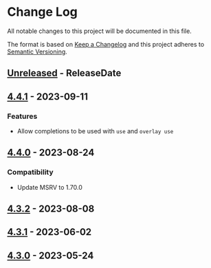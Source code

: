 # Change Log
All notable changes to this project will be documented in this file.

The format is based on [Keep a Changelog](http://keepachangelog.com/)
and this project adheres to [Semantic Versioning](http://semver.org/).

<!-- next-header -->
## [Unreleased] - ReleaseDate

## [4.4.1] - 2023-09-11

### Features

- Allow completions to be used with `use` and `overlay use`

## [4.4.0] - 2023-08-24

### Compatibility

- Update MSRV to 1.70.0

## [4.3.2] - 2023-08-08

## [4.3.1] - 2023-06-02

## [4.3.0] - 2023-05-24

<!-- next-url -->
[Unreleased]: https://github.com/clap-rs/clap/compare/clap_complete_nushell-v4.4.1...HEAD
[4.4.1]: https://github.com/clap-rs/clap/compare/clap_complete_nushell-v4.4.0...clap_complete_nushell-v4.4.1
[4.4.0]: https://github.com/clap-rs/clap/compare/clap_complete_nushell-v4.3.2...clap_complete_nushell-v4.4.0
[4.3.2]: https://github.com/clap-rs/clap/compare/clap_complete_nushell-v4.3.1...clap_complete_nushell-v4.3.2
[4.3.1]: https://github.com/clap-rs/clap/compare/clap_complete_nushell-v4.3.0...clap_complete_nushell-v4.3.1
[4.3.0]: https://github.com/clap-rs/clap/compare/bd163098e122bb65e053a61b773931c8f36d2e7d...clap_complete_nushell-v4.3.0
